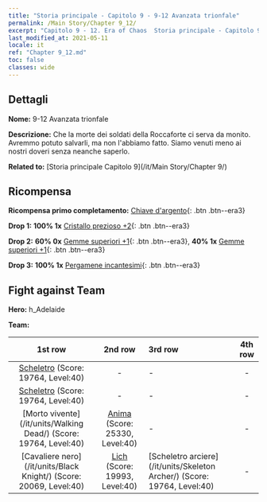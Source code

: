 ```yaml
---
title: "Storia principale - Capitolo 9 - 9-12 Avanzata trionfale"
permalink: /Main Story/Chapter 9_12/
excerpt: "Capitolo 9 - 12. Era of Chaos  Storia principale - Capitolo 9_12. 9-12 Avanzata trionfale"
last_modified_at: 2021-05-11
locale: it
ref: "Chapter 9_12.md"
toc: false
classes: wide
---
```


## Dettagli

 **Nome:** 9-12 Avanzata trionfale

 **Descrizione:** Che la morte dei soldati della Roccaforte ci serva da monito. Avremmo potuto salvarli, ma non l'abbiamo fatto. Siamo venuti meno ai nostri doveri senza neanche saperlo.

 **Related to:** [Storia principale Capitolo 9](/it/Main Story/Chapter 9/)

## Ricompensa

 **Ricompensa primo completamento:** [Chiave d'argento](/ItemsIT/con_693/){: .btn .btn--era3}

 **Drop 1:** **100% 1x** [Cristallo prezioso +2](/ItemsIT/mat_31/){: .btn .btn--era3}

 **Drop 2:** **60% 0x** [Gemme superiori +1](/ItemsIT/mat_23/){: .btn .btn--era3}, **40% 1x** [Gemme superiori +1](/ItemsIT/mat_23/){: .btn .btn--era3}

 **Drop 3:** **100% 1x** [Pergamene incantesimi](/ItemsIT/con_694/){: .btn .btn--era3}


## Fight against Team
 **Hero:** h_Adelaide

 **Team:**


  | 1st row | 2nd row | 3rd row | 4th row |
  |:----:|:----:|:----|:----:|
  | [Scheletro](/it/units/Skeleton/) (Score: 19764, Level:40)  | - | - | - |
  | [Scheletro](/it/units/Skeleton/) (Score: 19764, Level:40)  | - | - | - |
  | [Morto vivente](/it/units/Walking Dead/) (Score: 19764, Level:40)  | [Anima](/it/units/Wight/) (Score: 25330, Level:40)  | - | - |
  | [Cavaliere nero](/it/units/Black Knight/) (Score: 20069, Level:40)  | [Lich](/it/units/Lich/) (Score: 19993, Level:40)  | [Scheletro arciere](/it/units/Skeleton Archer/) (Score: 19764, Level:40)  | - |


